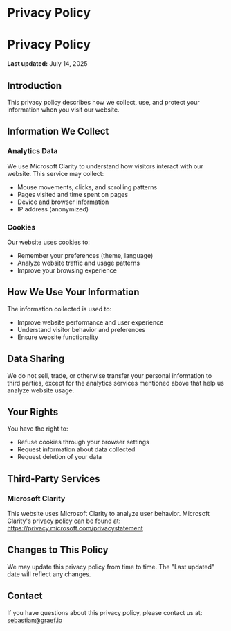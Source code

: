 # Privacy Policy


# Privacy Policy

**Last updated:** July 14, 2025

## Introduction

This privacy policy describes how we collect, use, and protect your information when you visit our website.

## Information We Collect

### Analytics Data
We use Microsoft Clarity to understand how visitors interact with our website. This service may collect:
- Mouse movements, clicks, and scrolling patterns
- Pages visited and time spent on pages
- Device and browser information
- IP address (anonymized)

### Cookies
Our website uses cookies to:
- Remember your preferences (theme, language)
- Analyze website traffic and usage patterns
- Improve your browsing experience

## How We Use Your Information

The information collected is used to:
- Improve website performance and user experience
- Understand visitor behavior and preferences
- Ensure website functionality

## Data Sharing

We do not sell, trade, or otherwise transfer your personal information to third parties, except for the analytics services mentioned above that help us analyze website usage.

## Your Rights

You have the right to:
- Refuse cookies through your browser settings
- Request information about data collected
- Request deletion of your data

## Third-Party Services

### Microsoft Clarity
This website uses Microsoft Clarity to analyze user behavior. Microsoft Clarity's privacy policy can be found at: https://privacy.microsoft.com/privacystatement

## Changes to This Policy

We may update this privacy policy from time to time. The "Last updated" date will reflect any changes.

## Contact

If you have questions about this privacy policy, please contact us at: sebastian@graef.io

